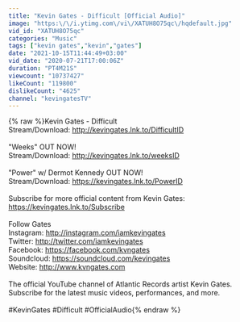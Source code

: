```yaml
---
title: "Kevin Gates - Difficult [Official Audio]"
image: "https:\/\/i.ytimg.com\/vi\/XATUH8O75qc\/hqdefault.jpg"
vid_id: "XATUH8O75qc"
categories: "Music"
tags: ["kevin gates","kevin","gates"]
date: "2021-10-15T11:44:49+03:00"
vid_date: "2020-07-21T17:00:06Z"
duration: "PT4M21S"
viewcount: "10737427"
likeCount: "119800"
dislikeCount: "4625"
channel: "kevingatesTV"
---
```

{% raw %}Kevin Gates - Difficult<br />Stream/Download: <a rel="nofollow" target="blank" href="http://kevingates.lnk.to/DifficultID">http://kevingates.lnk.to/DifficultID</a><br /><br />&quot;Weeks&quot; OUT NOW!<br />Stream/Download: <a rel="nofollow" target="blank" href="http://kevingates.lnk.to/weeksID">http://kevingates.lnk.to/weeksID</a> <br /><br />&quot;Power&quot; w/ Dermot Kennedy OUT NOW!<br />Stream/Download: <a rel="nofollow" target="blank" href="https://kevingates.lnk.to/PowerID">https://kevingates.lnk.to/PowerID</a> <br /><br />Subscribe for more official content from Kevin Gates:<br /><a rel="nofollow" target="blank" href="https://kevingates.lnk.to/Subscribe">https://kevingates.lnk.to/Subscribe</a><br /><br />Follow Gates<br />Instagram: <a rel="nofollow" target="blank" href="http://instagram.com/iamkevingates">http://instagram.com/iamkevingates</a><br />Twitter: <a rel="nofollow" target="blank" href="http://twitter.com/iamkevingates">http://twitter.com/iamkevingates</a><br />Facebook: <a rel="nofollow" target="blank" href="https://facebook.com/kvngates">https://facebook.com/kvngates</a><br />Soundcloud: <a rel="nofollow" target="blank" href="https://soundcloud.com/kevingates">https://soundcloud.com/kevingates</a><br />Website: <a rel="nofollow" target="blank" href="http://www.kvngates.com">http://www.kvngates.com</a><br /><br />The official YouTube channel of Atlantic Records artist Kevin Gates. Subscribe for the latest music videos, performances, and more.<br /><br />#KevinGates #Difficult #OfficialAudio{% endraw %}
